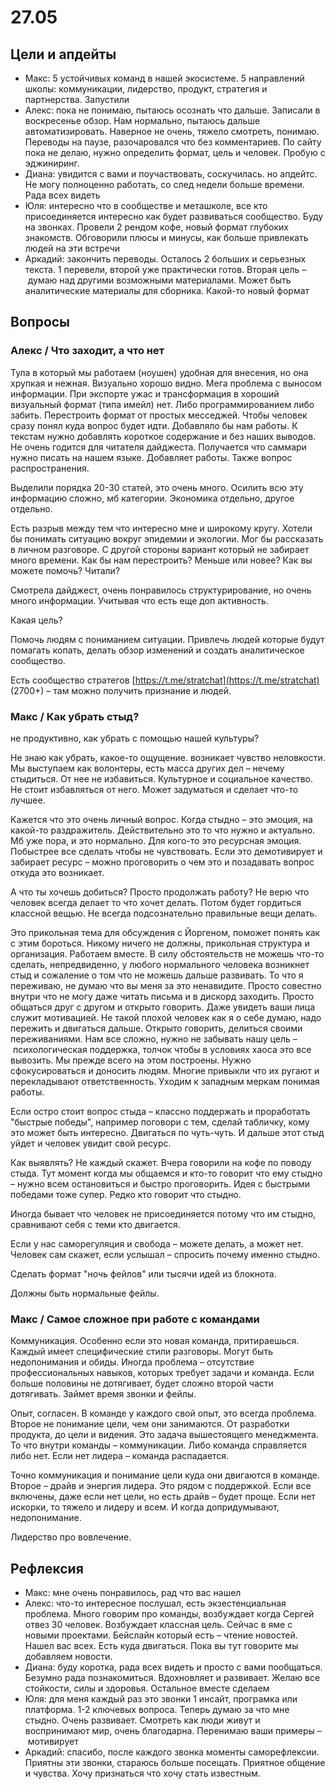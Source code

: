 # 27.05

## Цели и апдейты

* Макс: 5 устойчивых команд в нашей экосистеме. 5 направлений школы: коммуникации, лидерство, продукт, стратегия и партнерства. Запустили
* Алекс: пока не понимаю, пытаюсь осознать что дальше. Записали в воскресенье обзор. Нам нормально, пытаюсь дальше автоматизировать. Наверное не очень, тяжело смотреть, понимаю. Переводы на паузе, разочаровался что без комментариев. По сайту пока не делаю, нужно определить формат, цель и человек. Пробую с эджиниринг.
* Диана: увидится с вами и поучаствовать, соскучилась. но апдейтс. Не могу полноценно работать, со след недели больше времени. Рада всех видеть
* Юля: интересно что в сообществе и меташколе, все кто присоединяется интересно как будет развиваться сообщество. Буду на звонках. Провели 2 рендом кофе, новый формат глубоких знакомств. Обговорили плюсы и минусы, как больше привлекать людей на эти встречи
* Аркадий: закончить переводы. Осталось 2 больших и серьезных текста. 1 перевели, второй уже практически готов. Вторая цель – думаю над другими возможными материалами. Может быть аналитические материалы для сборника. Какой-то новый формат

## Вопросы

### Алекс / Что заходит, а что нет

Тула в который мы работаем \(ноушен\) удобная для внесения, но она хрупкая и нежная. Визуально хорошо видно. Мега проблема с выносом информации. При экспорте ужас и трансформация в хороший визуальный формат \(типа имейл\) нет. Либо программированием либо забить. Перестроить формат от простых месседжей. Чтобы человек сразу понял куда вопрос будет идти. Добавляло бы нам работы. К текстам нужно добавлять короткое содержание и без наших выводов. Не очень годится для читателя дайджеста. Получается что саммари нужно писать на нашем языке. Добавляет работы. Также вопрос распространения.

Выделили порядка 20-30 статей, это очень много. Осилить всю эту информацию сложно, мб категории. Экономика отдельно, другое отдельно.

Есть разрыв между тем что интересно мне и широкому кругу. Хотели бы понимать ситуацию вокруг эпидемии и экологии. Мог бы рассказать в личном разговоре. С другой стороны вариант который не забирает много времени. Как бы нам перестроить? Меньше или новее? Как вы можете помочь? Читали?

Смотрела дайджест, очень понравилось структурирование, но очень много информации. Учитывая что есть еще доп активность.

Какая цель?

Помочь людям с пониманием ситуации. Привлечь людей которые будут помагать копать, делать обзор изменений и создать аналитическое сообщество.

Есть сообщество стратегов [https://t.me/stratchat](https://t.me/stratchat) \(2700+\) – там можно получить признание и людей.

### Макс / Как убрать стыд?

не продуктивно, как убрать с помощью нашей культуры?

Не знаю как убрать, какое-то ощущение. возникает чувство неловкости. Мы выступаем как волонтеры, есть масса других дел – нечему стыдиться. От нее не избавиться. Культурное и социальное качество. Не стоит избавляться от него. Может задуматься и сделает что-то лучшее.

Кажется что это очень личный вопрос. Когда стыдно – это эмоция, на какой-то раздражитель. Действительно это то что нужно и актуально. Мб уже пора, и это нормально. Для кого-то это ресурсная эмоция. Побыстрее все сделать чтобы не чувствовать. Если это демотивирует и забирает ресурс – можно проговорить о чем это и позадавать вопрос откуда это возникает.

А что ты хочешь добиться? Просто продолжать работу? Не верю что человек всегда делает то что хочет делать. Потом будет гордиться классной вещью. Не всегда подсознательно правильные вещи делать.

Это прикольная тема для обсуждения с Йоргеном, поможет понять как с этим бороться. Никому ничего не должны, прикольная структура и организация. Работаем вместе. В силу обстоятельств не можешь что-то сделать, непредвиденно, у любого нормального человека возникнет стыд и сожаление о том что не можешь дальше развивать. То что я переживаю, не думаю что вы меня за это ненавидите. Просто совестно внутри что не могу даже читать письма и в дискорд заходить. Просто общаться друг с другом и открыто говорить. Даже увидеть ваши лица служит мотивацией. Не такой плохой человек как я о себе думаю, надо пережить и двигаться дальше. Открыто говорить, делиться своими переживаниями. Нам все сложно, нужно не забывать нашу цель – психологическая поддержка, толчок чтобы в условиях хаоса это все вывозить. Мы прежде всего на этом построены. Нужно сфокусироваться и доносить людям. Многие привыкли что их ругают и перекладывают ответственность. Уходим к западным меркам понимая работы.

Если остро стоит вопрос стыда – классно поддержать и проработать "быстрые победы", например поговори с тем, сделай табличку, кому это может быть интересно. Двигаться по чуть-чуть. И дальше этот стыд уйдет и человек увидит свой ресурс.

Как выявлять? Не каждый скажет. Вчера говорили на кофе по поводу стыда. Тут момент когда мы общаемся и кто-то говорит что ему стыдно – нужно всем остановиться и быстро проговорить. Идея с быстрыми победами тоже супер. Редко кто говорит что стыдно.

Иногда бывает что человек не присоединяется потому что им стыдно, сравнивают себя с теми кто двигается.

Если у нас саморегуляция и свобода – можете делать, а может нет. Человек сам скажет, если услышал – спросить почему именно стыдно.

Сделать формат "ночь фейлов" или тысячи идей  из блокнота.

Должны быть нормальные фейлы.

### Макс / Самое сложное при работе с командами

Коммуникация. Особенно если это новая команда, притираешься. Каждый имеет специфические стили разговоры. Могут быть недопонимания и обиды. Иногда проблема – отсутствие профессиональных навыков, которых требует задачи и команда. Если больше половины не дотягивает, будет сложно второй части дотягивать. Займет время звонки и фейлы.

Опыт, согласен. В команде у каждого свой опыт, это всегда проблема. Второе не понимание цели, чем они занимаются. От разработки продукта, до цели и видения. Это задача вышестоящего менеджмента. То что внутри команды – коммуникации. Либо команда справляется либо нет. Если нет лидера – команда распадается.

Точно коммуникация и понимание цели куда они двигаются в команде. Второе – драйв и энергия лидера. Это рядом с поддержкой. Если все включены, даже если нет цели, но есть драйв – будет проще. Если нет искорки, то тяжело и лидеру и всем. И когда допридумывают, недопонимание.

Лидерство про вовлечение.

## Рефлексия

* Макс: мне очень понравилось, рад что вас нашел
* Алекс: что-то интересное послушал, есть экзестенциальная проблема. Много говорим про команды, возбуждает когда Сергей отвез 30 человек. Возбуждает классная цель. Сейчас в яме с новыми проектами. Бейслайн который есть – чтение новостей. Нашел вас всех. Есть куда двигаться. Пока вы тут говорите мы добавляем новости.
* Диана: буду коротка, рада всех видеть и просто с вами пообщаться. Безумно рада познакомиться. Вдохновляет и развивает. Желаю все стойкости, силы и здоровья. Остальное вместе сделаем
* Юля: для меня каждый раз это звонки 1 инсайт, програмка или платформа. 1-2 ключевых вопроса. Теперь думаю за что мне стыдно. Очень развивает. Смотреть как люди живут и воспринимают мир, очень благодарна. Перенимаю ваши примеры – мотивирует
* Аркадий: спасибо, после каждого звонка моменты саморефлексии. Приятны эти звонки, стараюсь больше посещать. Приятное общение и чувства. Хочу признаться что хочу стать известным. 

